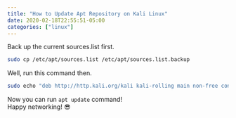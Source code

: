 ```yaml
---
title: "How to Update Apt Repository on Kali Linux"
date: 2020-02-18T22:55:51-05:00
categories: ["linux"]
---
```

Back up the current sources.list first.  
```bash
sudo cp /etc/apt/sources.list /etc/apt/sources.list.backup
```
Well, run this command then.
```bash
sudo echo "deb http://http.kali.org/kali kali-rolling main non-free contrib" > /etc/apt/sources.list
```
Now you can run `apt update` command!  
Happy networking! 😎
